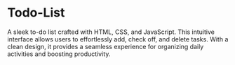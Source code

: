 # Todo-List
A sleek to-do list crafted with HTML, CSS, and JavaScript. This intuitive interface allows users to effortlessly add, check off, and delete tasks. With a clean design, it provides a seamless experience for organizing daily activities and boosting productivity.
